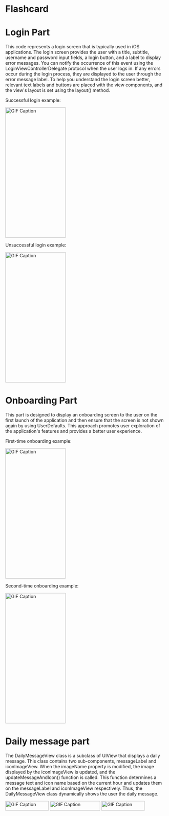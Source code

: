 # Flashcard

# Login Part

This code represents a login screen that is typically used in iOS applications. The login screen provides the user with a title, subtitle, username and password input fields, a login button, and a label to display error messages. You can notify the occurrence of this event using the LoginViewControllerDelegate protocol when the user logs in. If any errors occur during the login process, they are displayed to the user through the error message label. To help you understand the login screen better, relevant text labels and buttons are placed with the view components, and the view's layout is set using the layout() method.

Successful login example:

<img src="https://github.com/YusuFKaan48/Flashcard/assets/111217286/832ee95f-61cf-4bb5-8959-ab693e0bb13f" alt="GIF Caption" width="187.5" height="406">

Unsuccessful login example:

<img src="https://github.com/YusuFKaan48/Flashcard/assets/111217286/26f82856-917e-41cf-a85d-9ac683743371" alt="GIF Caption" width="187.5" height="406">

# Onboarding Part

This part is designed to display an onboarding screen to the user on the first launch of the application and then ensure that the screen is not shown again by using UserDefaults. This approach promotes user exploration of the application's features and provides a better user experience.

First-time onboarding example:

<img src="https://github.com/YusuFKaan48/Flashcard/assets/111217286/07fe531d-47d8-414c-86b3-902efa414b60" alt="GIF Caption" width="187.5" height="406">

Second-time onboarding example:

<img src="https://github.com/YusuFKaan48/Flashcard/assets/111217286/b22cb70a-b00e-4407-89c6-0f6d22703138" alt="GIF Caption" width="187.5" height="406">

# Daily message part

The DailyMessageView class is a subclass of UIView that displays a daily message. This class contains two sub-components, messageLabel and iconImageView. When the imageName property is modified, the image displayed by the iconImageView is updated, and the updateMessageAndIcon() function is called. This function determines a message text and icon name based on the current hour and updates them on the messageLabel and iconImageView respectively. Thus, the DailyMessageView class dynamically shows the user the daily message.


<img src="https://github.com/YusuFKaan48/Flashcard/assets/111217286/40a0fc4c-120c-4294-8e6f-086bb16257a9" alt="GIF Caption" width="135" height="30">

<img src="https://github.com/YusuFKaan48/Flashcard/assets/111217286/04bc819a-16b8-4ff1-9df4-394f45e8e019" alt="GIF Caption" width="157.5" height="30">

<img src="https://github.com/YusuFKaan48/Flashcard/assets/111217286/e1c759aa-b95e-41ce-822a-6e78acbca381" alt="GIF Caption" width="135" height="30">



